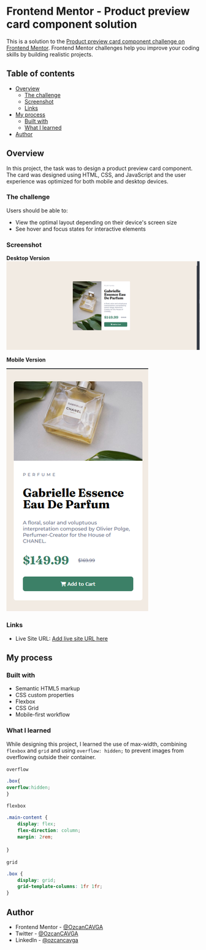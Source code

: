 # Frontend Mentor - Product preview card component solution

This is a solution to the [Product preview card component challenge on Frontend Mentor](https://www.frontendmentor.io/challenges/product-preview-card-component-GO7UmttRfa). Frontend Mentor challenges help you improve your coding skills by building realistic projects. 

## Table of contents

- [Overview](#overview)
  - [The challenge](#the-challenge)
  - [Screenshot](#screenshot)
  - [Links](#links)
- [My process](#my-process)
  - [Built with](#built-with)
  - [What I learned](#what-i-learned)
- [Author](#author)

## Overview

In this project, the task was to design a product preview card component. The card was designed using HTML, CSS, and JavaScript and the user experience was optimized for both mobile and desktop devices.

### The challenge

Users should be able to:

- View the optimal layout depending on their device's screen size
- See hover and focus states for interactive elements

### Screenshot

**Desktop Version**
![desktop](./screenshot/desktop.png)

**Mobile Version**

![mobile](./screenshot/mobile.png)



### Links

- Live Site URL: [Add live site URL here](https://product-preview-card-component-jet-mu.vercel.app/)

## My process

### Built with

- Semantic HTML5 markup
- CSS custom properties
- Flexbox
- CSS Grid
- Mobile-first workflow




### What I learned

While designing this project, I learned the use of max-width, combining `flexbox` and `grid` and using `overflow: hidden;` to prevent images from overflowing outside their container.


`overflow`
```css
.box{
overflow:hidden;
}
```
`flexbox`
```css
.main-content {
    display: flex;
    flex-direction: column;
    margin: 2rem;

}
```
`grid`
```css
.box {
    display: grid;
    grid-template-columns: 1fr 1fr;
}
```


## Author


- Frontend Mentor - [@OzcanCAVGA](https://www.frontendmentor.io/profile/OzcanCAVGA)
- Twitter - [@OzcanCAVGA](https://www.twitter.com/ozcanCAVGA)
- LinkedIn - [@ozcancavga](https://www.linkedin.com/in/ozcancavga/)


